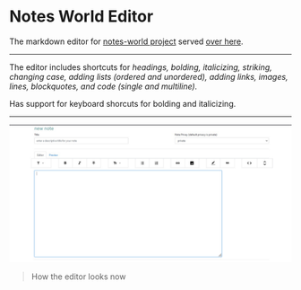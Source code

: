 # Notes World Editor
The markdown editor for [notes-world project](https://github.com/muremwa/notes-world) served [over here](https://notesworld.pythonanywhere.com/notes/new/note/).

- - -
The editor includes shortcuts for _headings, bolding, italicizing, striking, changing case, adding lists (ordered and unordered), adding links, images, lines, blockquotes, and code (single and multiline)._


Has support for keyboard shorcuts for bolding and italicizing.

- - -
![How the editor looks now](imgs/editor.jpg 'How the editor looks now')
> How the editor looks now